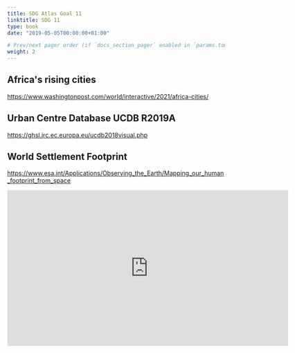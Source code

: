 ```yaml
---
title: SDG Atlas Goal 11
linktitle: SDG 11
type: book
date: "2019-05-05T00:00:00+01:00"

# Prev/next pager order (if `docs_section_pager` enabled in `params.toml`)
weight: 2
---
```


## Africa's rising cities

https://www.washingtonpost.com/world/interactive/2021/africa-cities/

## Urban Centre Database UCDB R2019A

https://ghsl.jrc.ec.europa.eu/ucdb2018visual.php

## World Settlement Footprint

https://www.esa.int/Applications/Observing_the_Earth/Mapping_our_human_footprint_from_space 

<iframe width="649" height="360" src="https://www.youtube.com/embed/Pfyxc3eAFg0?rel=0" frameborder="0" allow="encrypted-media" allowfullscreen></iframe>